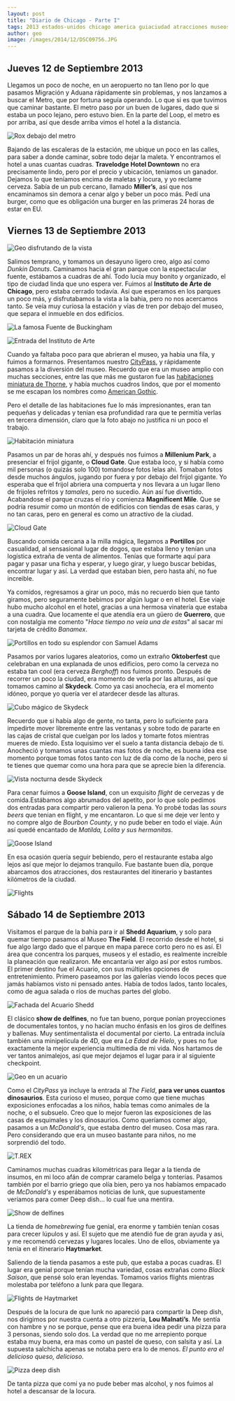 ```yaml
---
layout: post
title: "Diario de Chicago - Parte I"
tags: 2013 estados-unidos chicago america guiaciudad atracciones museos
author: geo
image: /images/2014/12/DSC09756.JPG
---
```

## Jueves 12 de Septiembre 2013
Llegamos un poco de noche, en un aeropuerto no tan lleno por lo que pasamos Migración y Aduana rápidamente sin problemas, y nos lanzamos a buscar el Metro, que por fortuna seguía operando. Lo que si es que tuvimos que caminar bastante. El metro paso por un buen de lugares, dado que si estaba un poco lejano, pero estuvo bien. En la parte del Loop, el metro es por arriba, así que desde arriba vimos el hotel a la distancia.

![Rox debajo del metro](/images/2014/12/2013-09-12-23-12-56.jpg)

Bajando de las escaleras de la estación, me ubique un poco en las calles, para saber a donde caminar, sobre todo dejar la maleta. Y encontramos el hotel a unas cuantas cuadras. **Travelodge Hotel Downtown** no era precisamente lindo, pero por el precio y ubicación, teníamos un ganador. Dejamos lo que teníamos encima de maletas y locura, y yo reclame cerveza. Sabía de un pub cercano, llamado **Miller’s**, así que nos encaminamos sin demora a cenar algo y beber un poco más. Pedí una burger, como que es obligación una burger en las primeras 24 horas de estar en EU.

## Viernes 13 de Septiembre 2013

![Geo disfrutando de la vista](/images/2014/12/272.JPG)

Salimos temprano, y tomamos un desayuno ligero creo, algo así como *Dunkin Donuts*. Caminamos hacia el gran parque con la espectacular fuente, estábamos a cuadras de ahí. Todo lucía muy bonito y organizado, el tipo de ciudad linda que uno espera ver. Fuimos al **Instituto de Arte de Chicago**, pero estaba cerrado todavía. Así que esperamos en los parques un poco más, y disfrutabamos la vista a  la bahia, pero no nos acercamos tanto. Se veía muy curiosa la estación y vías de tren por debajo del museo, que separa el inmueble en dos edificios.

![La famosa Fuente de Buckingham](/images/2014/12/2013-09-13-10-04-31.jpg)

![Entrada del Instituto de Arte](/images/2014/12/2013-09-13-09-51-15.jpg)

Cuando ya faltaba poco para que abrieran el museo, ya habia una fila, y fuimos a formarnos. Presentamos nuestro [CityPass](/citypass/), y rápidamente pasamos a la diversión del museo. Recuerdo que era un museo amplio con muchas secciones, entre las que más me gustaron fue las [habitaciones miniatura de Thorne](http://www.artic.edu/aic/collections/thorne), y había muchos cuadros lindos, que por el momento se me escapan los nombres como [American Gothic](http://www.artic.edu/aic/collections/artwork/6565?search_no=1&index=0). 

Pero  el detalle de las habitaciones fue lo más impresionantes, eran tan pequeñas y delicadas y tenian esa profundidad rara que te permitía verlas en tercera dimensión, claro que la foto abajo no justifica ni un poco el trabajo.

![Habitación miniatura](/images/2014/12/298.JPG)

Pasamos un par de horas ahí, y después nos fuimos a **Millenium Park**, a presenciar el frijol gigante, o **Cloud Gate**. Que estaba loco, y si había como mil personas (o quizás solo 100) tomandose fotos lelas ahi. Tomaban fotos desde muchos ángulos, jugando por fuera y por debajo del frijol gigante. Yo esperaba que el frijol abriera una compuerta y nos llevara a un lugar lleno de frijoles refritos y *tamales*, pero no sucedio. Aún así fue divertido. Acabandose el parque cruzas el río y comienza **Magnificent Mile**. Que se podría resumir como un montón de edificios con tiendas de esas caras, y no tan caras, pero en general es como un atractivo de la ciudad.

![Cloud Gate](/images/2014/12/DSC09756.JPG)

Buscando comida cercana a la milla mágica, llegamos a **Portillos** por casualidad, al sensasional lugar de dogos, que estaba lleno y tenían una logística extraña de venta de alimentos. Tenías que formarte aquí para pagar y pasar una ficha y esperar, y luego girar, y luego buscar bebidas, encontrar lugar y así. La verdad que estaban bien, pero hasta ahí, no fue increible. 

Ya comidos, regresamos a girar un poco, más no recuerdo bien que tanto giramos, pero seguramente bebimos por algún lugar o en el hotel. Ese viaje hubo mucho alcohol en el hotel, gracias a una hermosa vinatería que estaba a una cuadra. Que locamente el que atendía era un güero de **Guerrero**, que con nostalgia me comento "*Hace tiempo no veía una de estas*" al sacar mi tarjeta de crédito *Banamex*.

![Portillos en todo su esplendor con Samuel Adams](/images/2014/12/316.JPG)

Pasamos por varios lugares aleatorios, como un extraño **Oktoberfest** que celebraban en una explanada de unos edificios, pero como la cerveza no estaba tan cool (era cerveza *Berghoff*) nos fuimos pronto. Después de recorrer un poco la ciudad, era momento de verla por las alturas, así que tomamos camino al **Skydeck**. Como ya casi anochecía, era el momento idóneo, porque yo quería ver el atardecer desde las alturas. 

![Cubo mágico de Skydeck](/images/2014/12/2013-09-13-19-13-34.jpg)

Recuerdo que si había algo de gente, no tanta, pero lo suficiente para impedirte mover libremente entre las ventanas y sobre todo de pararte en las cajas de cristal que cuelgan por los lados y tomarte fotos mientras mueres de miedo. Esta loquisimo ver el suelo a tanta distancia debajo de ti. Anocheció y tomamos unas cuantas mas fotos de noche, es buena idea ese momento porque tomas fotos tanto con luz de día como de la noche, pero si te tienes que quemar como una hora para que se aprecie bien la diferencia.

![Vista nocturna desde Skydeck](/images/2014/12/2013-09-13-19-24-27.jpg)

Para cenar fuimos a **Goose Island**, con un exquisito *flight* de cervezas y de comida.Estábamos algo abrumados del apetito, por lo que solo pedimos dos entradas para compartir pero valieron la pena. Yo probé todas las *sours beers* que tenian en flight, y me encantaron. Lo que si me deje ver lento y no compre algo de *Bourbon County*, y no pude beber en todo el viaje. Aún así quedé encantado de *Matilda, Lolita y sus hermanitas*. 

![Goose Island](/images/2014/12/2013-09-13-20-17-59.jpg)

En esa ocasión quería seguir bebiendo, pero el restaurante estaba algo lejos así que mejor lo dejamos tranquilo. Fue bastante buen día, porque abarcamos dos atracciones, dos restaurantes del itinerario y bastantes kilómetros de la ciudad. 

![Flights](/images/2014/12/2013-09-13-20-30-50.jpg)

## Sábado 14 de Septiembre 2013

Visitamos el parque de la bahía para ir al **Shedd Aquarium**, y solo para quemar tiempo pasamos al Museo **The Field**. El recorrido desde el hotel, si fue algo largo dado que el parque en mapa parece corto pero no es así. El área que concentra los parques, museos y el estadio, es realmente increíble la planeación que realizaron. Me encantaría ver algo así por estos rumbos. El primer destino fue el Acuario, con sus múltiples opciones de entretenimiento. Primero paseamos por las galerías viendo locos peces que jamás habíamos visto ni pensado antes. Había de todos lados, tanto locales, como de agua salada o ríos de muchas partes del globo.

![Fachada del Acuario Shedd](/images/2014/12/2013-09-14-09-31-08.jpg)

El clásico **show de delfines**, no fue tan bueno, porque ponían proyecciones de documentales tontos, y no hacían mucho énfasis en los giros de delfines y ballenas. Muy sentimentalista el documental por cierto. La entrada incluía también una minipelicula de 4D, que era *La Edad de Hielo*, y pues no fue exactamente la mejor experiencia multimedia de mi vida. Nos hartamos de ver tantos animalejos, así que mejor dejamos el lugar para ir al siguiente checkpoint.

![Geo en un acuario](/images/2014/12/357.JPG)

Como el *CityPass* ya incluye la entrada al *The Field*, **para ver unos cuantos dinosaurios**. Esta curioso el museo, porque como que tiene muchas exposiciones enfocadas a los niños, había temas como animales de la noche, o el subsuelo. Creo que lo mejor fueron las exposiciones de las casas de esquimales y los dinosaurios. Como queríamos comer algo, pasamos a un *McDonald's*, que estaba dentro del museo. Cosa mas rara. Pero considerando que era un museo bastante para niños, no me sorprendió del todo.

![T.REX](/images/2014/12/2013-09-14-12-00-28.jpg)

Caminamos muchas cuadras kilométricas para llegar a la tienda de insumos, en mi loco afán de comprar caramelo belga y tonterías.  Pasamos también por el barrio griego que olía bien, pero ya nos habíamos empacado de *McDonald's* y esperábamos noticias de Iunk, que supuestamente veríamos para comer Deep dish… lo cual fue una mentira.

![Show de delfines](/images/2014/12/2013-09-14-10-21-29.jpg)

La tienda de *homebrewing* fue genial, era enorme y también tenían cosas para crecer lúpulos y así. El sujeto que me atendió fue de gran ayuda y asi, y me recomendó cervezas y lugares locales. Uno de ellos, obviamente ya tenía en el itinerario **Haytmarket**. 

Saliendo de la tienda pasamos a este pub, que estaba a pocas cuadras. El lugar era genial porque tenían mucha variedad, cosas extrañas como *Black Saison*, que pensé solo eran leyendas. Tomamos varios flights mientras molestaba por teléfono a Iunk para que llegara.

![Flights de Haytmarket](/images/2014/12/377.JPG)

Después de la locura de que Iunk no apareció para compartir la Deep dish, nos dirigimos por nuestra cuenta a otro pizzeria, **Lou Malnati’s**. Me sentía con hambre y no se porque, pense que era buena idea pedir una pizza para 3 personas, siendo solo dos. La verdad que no me arrepiento porque estaba muy buena, era mas como un pastel de queso, con salsita y así. La supuesta salchicha apenas se notaba pero era lo de menos. *El punto era el delicioso queso, delicioso.* 

![Pizza deep dish](/images/2014/12/382.JPG)

De tanta pizza que comí ya no pude beber mas alcohol, y nos fuimos al hotel a descansar de la locura.